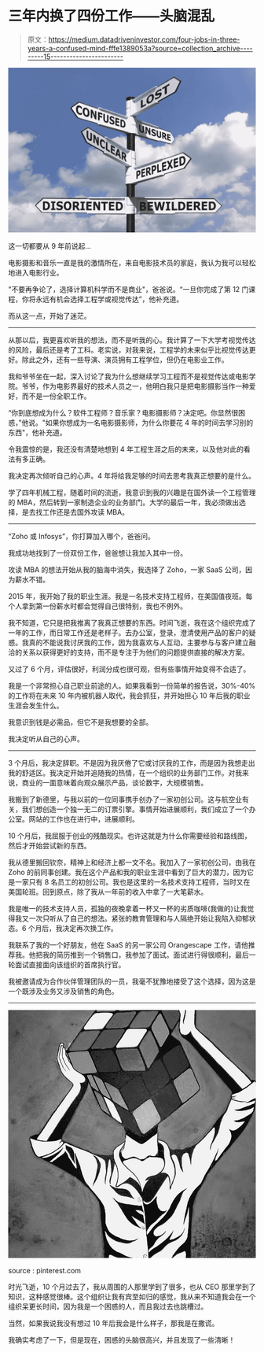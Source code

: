 # 三年内换了四份工作——头脑混乱

> 原文：<https://medium.datadriveninvestor.com/four-jobs-in-three-years-a-confused-mind-fffe1389053a?source=collection_archive---------15----------------------->

![](img/1af81c1649002d2d59c4039e020d2ebc.png)

这一切都要从 9 年前说起…

电影摄影和音乐一直是我的激情所在，来自电影技术员的家庭，我认为我可以轻松地进入电影行业。

"不要再争论了，选择计算机科学而不是商业"，爸爸说。“一旦你完成了第 12 门课程，你将永远有机会选择工程学或视觉传达”，他补充道。

而从这一点，开始了迷茫。

____

从那以后，我更喜欢听我的想法，而不是听我的心。我计算了一下大学考视觉传达的风险，最后还是考了工科。老实说，对我来说，工程学的未来似乎比视觉传达更好。除此之外，还有一些导演、演员拥有工程学位，但仍在电影业工作。

我和爷爷坐在一起，深入讨论了我为什么想继续学习工程而不是视觉传达或电影学院。爷爷，作为电影界最好的技术人员之一，他明白我只是把电影摄影当作一种爱好，而不是一份全职工作。

“你到底想成为什么？软件工程师？音乐家？电影摄影师？决定吧。你显然很困惑，”他说。"如果你想成为一名电影摄影师，为什么你要花 4 年的时间去学习别的东西"，他补充道。

令我震惊的是，我还没有清楚地想到 4 年工程生涯之后的未来，以及他对此的看法有多正确。

我决定再次倾听自己的心声。4 年将给我足够的时间去思考我真正想要的是什么。

学了四年机械工程，随着时间的流逝，我意识到我的兴趣是在国外读一个工程管理的 MBA，然后转到一家制造企业的业务部门。大学的最后一年，我必须做出选择，是去找工作还是去国外攻读 MBA。

_____

“Zoho 或 Infosys”，你打算加入哪个，爸爸问。

我成功地找到了一份双份工作，爸爸想让我加入其中一份。

攻读 MBA 的想法开始从我的脑海中消失，我选择了 Zoho，一家 SaaS 公司，因为薪水不错。

2015 年，我开始了我的职业生涯。我是一名技术支持工程师，在美国值夜班。每个人拿到第一份薪水时都会觉得自己很特别，我也不例外。

我不知道，它只是把我推离了我真正想要的东西。时间飞逝，我在这个组织完成了一年的工作，而日常工作还是老样子。去办公室，登录，澄清使用产品的客户的疑惑。我真的不能说我讨厌我的工作，因为我喜欢与人互动，主要参与与客户建立融洽的关系以获得更好的支持，而不是专注于为他们的问题提供直接的解决方案。

又过了 6 个月，评估很好，利润分成也很可观，但有些事情开始变得不合适了。

我是一个非常担心自己职业前途的人。如果我看到一份简单的报告说，30%-40%的工作将在未来 10 年内被机器人取代，我会抓狂，并开始担心 10 年后我的职业生涯会发生什么。

我意识到钱是必需品，但它不是我想要的全部。

我决定听从自己的心声。

____

3 个月后，我决定辞职。不是因为我厌倦了它或讨厌我的工作，而是因为我想走出我的舒适区。我决定开始并追随我的热情，在一个组织的业务部门工作。对我来说，商业的一面意味着向观众展示产品，谈论数字，大规模销售。

我搬到了新德里，与我以前的一位同事携手创办了一家初创公司。这与航空业有关，我们想创造一个独一无二的订票引擎。事情开始进展顺利，我们成立了一个办公室。网站的工作也在进行中，进展顺利。

10 个月后，我屈服于创业的残酷现实。也许这就是为什么你需要经验和路线图，然后才开始尝试新的东西。

我从德里搬回钦奈，精神上和经济上都一文不名。我加入了一家初创公司，由我在 Zoho 的前同事创建。我在这个产品和我的职业生涯中看到了巨大的潜力，因为它是一家只有 8 名员工的初创公司。我也是这里的一名技术支持工程师，当时又在美国轮班。回到原点，除了我从一年前的收入中拿了一大笔薪水。

我是唯一的技术支持人员，孤独的夜晚拿着一杯又一杯的劣质咖啡(我做的)让我觉得我又一次只听从了自己的想法。紧张的教育管理和与人隔绝开始让我陷入抑郁状态。6 个月后，我决定再次换工作。

我联系了我的一个好朋友，他在 SaaS 的另一家公司 Orangescape 工作，请他推荐我。他把我的简历推到一个销售口，我参加了面试。面试进行得很顺利，最后一轮面试直接面向该组织的首席执行官。

我被邀请成为合作伙伴管理团队的一员，我毫不犹豫地接受了这个选择，因为这是一个既涉及业务又涉及销售的角色。

____

![](img/53d439ae93ab93838b9508316d1ee99c.png)

source : pinterest.com

时光飞逝，10 个月过去了，我从周围的人那里学到了很多，也从 CEO 那里学到了知识，这种感觉很棒。这个组织让我有宾至如归的感觉，我从来不知道我会在一个组织呆更长时间，因为我是一个困惑的人，而且我过去也跳槽过。

当然，如果我说我没有想过 10 年后我会是什么样子，那我是在撒谎。

我确实考虑了一下，但是现在，困惑的头脑很高兴，并且发现了一些清晰！